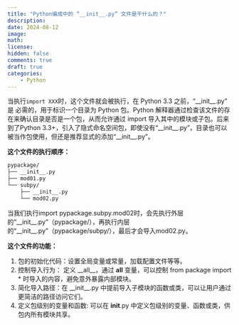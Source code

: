```yaml
---
title: "Python编成中的 “__init__.py” 文件是干什么的？"
description: 
date: 2024-08-12
image: 
math: 
license: 
hidden: false
comments: true
draft: true
categories:
    - Python
---
```



当执行`import XXX`时，这个文件就会被执行，在 Python 3.3 之前，“\_\_init\_\_.py” 是 必需的，用于标识一个目录为 Python 包。Python 解释器通过检查该文件的存在来确认目录是否是一个包，从而允许通过 import 导入其中的模块或子包。后来到了Python 3.3+，引入了隐式命名空间包，即使没有“\_\_init\_\_.py”，目录也可以被当作包使用，但还是推荐显式的添加“\_\_init\_\_.py”。   


**这个文件的执行顺序：**  
```bash
pypackage/   
├── __init__.py   
├── mod01.py             
└── subpy/   
    ├── __init__.py   
    └── mod02.py   
```
当我们执行import pypackage.subpy.mod02时，会先执行外层的“\_\_init\_\_.py”（pypackage/），再执行内层的“\_\_init\_\_.py”（pypackage/subpy/），最后才会导入mod02.py。  


**这个文件的功能：**   
1. 包的初始化代码：设置全局变量或常量，加载配置文件等等。   
2. 控制导入行为： 定义 \_\_all\_\_，通过 __all__ 变量，可以控制 from package import * 时导入的内容，避免意外暴露内部模块。  
3. 简化导入路径：在 \_\_init\_\_.py 中提前导入子模块的函数或类，可以让用户通过更简洁的路径访问它们。  
4. 定义包级别的变量和函数: 可以在 __init__.py 中定义包级别的变量、函数或类，供包内所有模块共享。  





